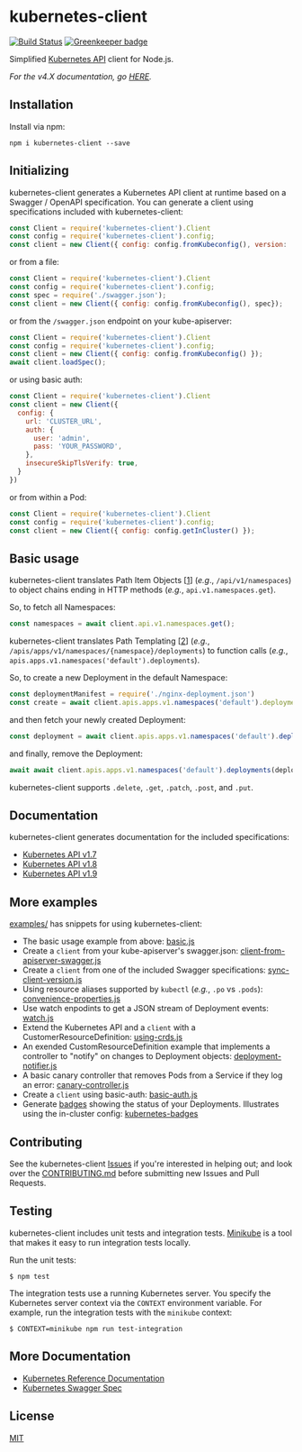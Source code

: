 # kubernetes-client

[![Build Status][build]](https://travis-ci.org/godaddy/kubernetes-client) [![Greenkeeper badge][greenkeeper]](https://greenkeeper.io/)

[greenkeeper]: https://badges.greenkeeper.io/godaddy/kubernetes-client.svg
[build]: https://travis-ci.org/godaddy/kubernetes-client.svg?branch=master

Simplified [Kubernetes API](http://kubernetes.io/) client for Node.js.

*For the v4.X documentation, go [HERE](README-PRE-5.md).*

## Installation

Install via npm:

```
npm i kubernetes-client --save
```

## Initializing

kubernetes-client generates a Kubernetes API client at runtime based
on a Swagger / OpenAPI specification. You can generate a client using
specifications included with kubernetes-client:

```js
const Client = require('kubernetes-client').Client
const config = require('kubernetes-client').config;
const client = new Client({ config: config.fromKubeconfig(), version: '1.9' });
```

or from a file:

```js
const Client = require('kubernetes-client').Client
const config = require('kubernetes-client').config;
const spec = require('./swagger.json');
const client = new Client({ config: config.fromKubeconfig(), spec});

```

or from the `/swagger.json` endpoint on your kube-apiserver:

```js
const Client = require('kubernetes-client').Client
const config = require('kubernetes-client').config;
const client = new Client({ config: config.fromKubeconfig() });
await client.loadSpec();
```

or using basic auth:

```js
const Client = require('kubernetes-client').Client
const client = new Client({
  config: {
    url: 'CLUSTER_URL',
    auth: {
      user: 'admin',
      pass: 'YOUR_PASSWORD',
    },
    insecureSkipTlsVerify: true,
  }
})
```

or from within a Pod:

```js
const Client = require('kubernetes-client').Client
const config = require('kubernetes-client').config;
const client = new Client({ config: config.getInCluster() });
```

## Basic usage

kubernetes-client translates Path Item Objects \[[1]\] (*e.g*.,
`/api/v1/namespaces`) to object chains ending in HTTP methods (*e.g.*,
`api.v1.namespaces.get`).

So, to fetch all Namespaces:

```js
const namespaces = await client.api.v1.namespaces.get();
```

kubernetes-client translates Path Templating \[[2]\] (*e.g.*,
`/apis/apps/v1/namespaces/{namespace}/deployments`) to function calls (*e.g.*,
`apis.apps.v1.namespaces('default').deployments`).

So, to create a new Deployment in the default Namespace:

```js
const deploymentManifest = require('./nginx-deployment.json')
const create = await client.apis.apps.v1.namespaces('default').deployments.post({ body: deploymentManifest });
```

and then fetch your newly created Deployment:

```js
const deployment = await client.apis.apps.v1.namespaces('default').deployments(deploymentManifest.metadata.name).get();
```

and finally, remove the Deployment:

```js
await await client.apis.apps.v1.namespaces('default').deployments(deploymentManifest.metadata.name).delete();
```

kubernetes-client supports `.delete`, `.get`, `.patch`, `.post`, and `.put`.

## Documentation

kubernetes-client generates documentation for the included
specifications:

* [Kubernetes API v1.7](docs/1.7.md)
* [Kubernetes API v1.8](docs/1.8.md)
* [Kubernetes API v1.9](docs/1.9.md)

## More examples

[examples/](examples/) has snippets for using kubernetes-client:

* The basic usage example from above: [basic.js](./examples/basic.js)
* Create a `client` from your kube-apiserver's swagger.json:
  [client-from-apiserver-swagger.js](./examples/client-from-apiserver-swagger.js)
* Create a `client` from one of the included Swagger specifications:
  [sync-client-version.js](./examples/sync-client-version.js)
* Using resource aliases supported by `kubectl` (*e.g.*, `.po` vs
  `.pods`): [convenience-properties.js](./examples/convenience-properties.js)
* Use watch enpodints to get a JSON stream of Deployment events:
  [watch.js](./examples/watch.js)
* Extend the Kubernetes API and a `client` with a
  CustomerResourceDefinition: [using-crds.js](./examples/using-crds.js)
* An exended CustomResourceDefinition example that implements a
  controller to "notify" on changes to Deployment objects:
  [deployment-notifier.js](./examples/deployment-notifier.js)
* A basic canary controller that removes Pods from a Service if they
  log an error: [canary-controller.js](./examples/canary-controller.js)
* Create a `client` using basic-auth:
  [basic-auth.js](./examples/basic-auth.js)
* Generate [badges](https://github.com/badges/shields) showing the
  status of your Deployments. Illustrates using the in-cluster config:
  [kubernetes-badges](https://github.com/silasbw/kubernetes-badges)

## Contributing

See the kubernetes-client [Issues](./issues) if you're interested in
helping out; and look over the [CONTRIBUTING.md](./CONTRIBUTING.md)
before submitting new Issues and Pull Requests.

## Testing

kubernetes-client includes unit tests and integration tests.
[Minikube](https://github.com/kubernetes/minikube) is a tool that
makes it easy to run integration tests locally.

Run the unit tests:

```console
$ npm test
```

The integration tests use a running Kubernetes server. You specify the
Kubernetes server context via the `CONTEXT` environment variable. For
example, run the integration tests with the `minikube` context:

```console
$ CONTEXT=minikube npm run test-integration
```

## More Documentation

* [Kubernetes Reference Documentation](http://kubernetes.io/docs/reference/)
* [Kubernetes Swagger Spec](http://kubernetes.io/kubernetes/third_party/swagger-ui/)

## License

[MIT](LICENSE)

[1]: https://swagger.io/specification/#pathItemObject
[2]: https://swagger.io/specification/#pathTemplating
